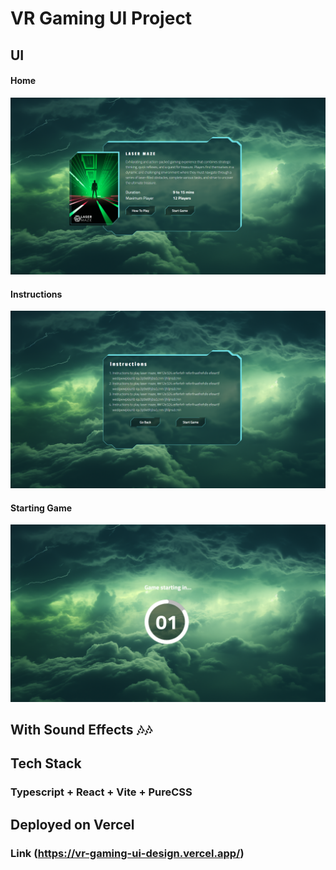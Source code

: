 # VR Gaming UI Project
## UI 
#### Home
![alt text](image.png) 

#### Instructions
![alt text](image-1.png)

#### Starting Game
![alt text](image-2.png)

## With Sound Effects 🎶🎶

## Tech Stack
### Typescript + React + Vite + PureCSS

## Deployed on Vercel

### Link (https://vr-gaming-ui-design.vercel.app/)